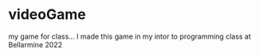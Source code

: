 # videoGame
 my game for class...
I made this game in my intor to programming class at Bellarmine 2022
